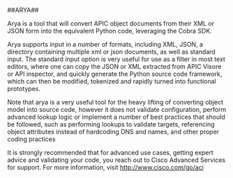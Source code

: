 ##ARYA##

Arya is a tool that will convert APIC object documents from their XML or JSON form into the equivalent Python code, leveraging the Cobra SDK.

Arya supports input in a number of formats, including XML, JSON, a directory containing multiple xml or json documents, as well as standard input. The standard input option is very useful for use as a filter in most text editors, where one can copy the JSON or XML extracted from APIC Visore or API inspector, and quickly generate the Python source code framework, which can then be modified, tokenized and rapidly turned into functional prototypes.

Note that arya is a very useful tool for the heavy lifting of converting object model into source code, however it does not validate configuration, perform advanced lookup logic or implement a number of best practices that should be followed, such as performing lookups to validate targets, referencing object attributes instead of hardcoding DNS and names, and other proper coding practices

It is strongly recommended that for advanced use cases, getting expert advice and validating your code, you reach out to Cisco Advanced Services for support. For more information, visit http://www.cisco.com/go/aci